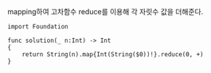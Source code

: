 mapping하여 고차함수 reduce를 이용해 각 자릿수 값을 더해준다.   

```
import Foundation

func solution(_ n:Int) -> Int
{
    return String(n).map{Int(String($0))!}.reduce(0, +)
}
```
